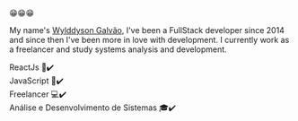:grin::grin::grin:

My name's <a href="https://www.linkedin.com/in/jos%C3%A9-wylddyson-galv%C3%A3o-3b6365132/">Wylddyson Galvão</a>, I've been a FullStack developer since 2014 and since then I've been more in love with development.
I currently work as a freelancer and study systems analysis and development.

ReactJs :rocket::heavy_check_mark:
<br>
JavaScript :rocket::heavy_check_mark:
<br>
Freelancer :computer::heavy_check_mark:
<br>
Análise e Desenvolvimento de Sistemas :mortar_board::heavy_check_mark:
<br>

<!--
**wylddysongalvao/wylddysongalvao** is a ✨ _special_ ✨ repository because its `README.md` (this file) appears on your GitHub profile.

Here are some ideas to get you started:

- 🔭 I’m currently working on ...
- 🌱 I’m currently learning ...
- 👯 I’m looking to collaborate on ...
- 🤔 I’m looking for help with ...
- 💬 Ask me about ...
- 📫 How to reach me: ...
- 😄 Pronouns: ...
- ⚡ Fun fact: ...
-->
